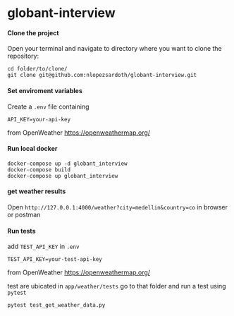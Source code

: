 # globant-interview

#### Clone the project

Open your terminal and navigate to directory where you want to clone the repository:

```shell
cd folder/to/clone/
git clone git@github.com:nlopezsardoth/globant-interview.git
```

#### Set enviroment variables

Create a `.env` file containing 

```shell
API_KEY=your-api-key 
```
from OpenWeather https://openweathermap.org/


#### Run local docker

```shell
docker-compose up -d globant_interview
docker-compose build
docker-compose up globant_interview
```


#### get weather results
Open `http://127.0.0.1:4000/weather?city=medellin&country=co` in browser or postman




#### Run tests
add `TEST_API_KEY` in  `.env`

```shell
TEST_API_KEY=your-test-api-key 
```
from OpenWeather https://openweathermap.org/

test are ubicated in `app/weather/tests` go to that folder and run a test using  `pytest `

```shell
pytest test_get_weather_data.py
```


